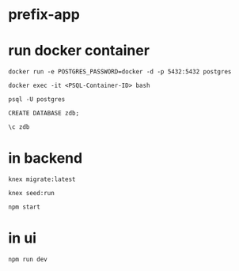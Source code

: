 # prefix-app

# run docker container
    docker run -e POSTGRES_PASSWORD=docker -d -p 5432:5432 postgres

    docker exec -it <PSQL-Container-ID> bash

    psql -U postgres

    CREATE DATABASE zdb;

    \c zdb


# in backend
    knex migrate:latest

    knex seed:run

    npm start

# in ui
    npm run dev